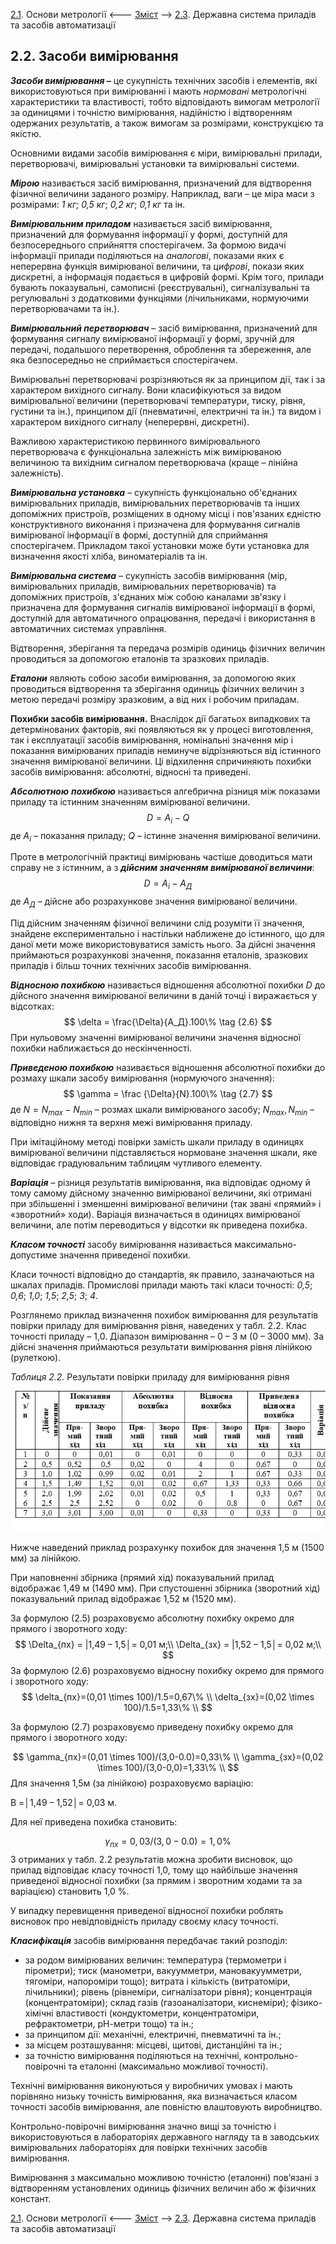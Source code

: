 [2.1](2_1.md). Основи метрології <--- [Зміст](README.md) --> [2.3](2_3.md). Державна система приладів та засобів автоматизації

## 2.2. Засоби вимірювання

***Засоби вимірювання –*** це сукупність технічних засобів і елементів, які використовуються при вимірюванні і мають *нормовані* метрологічні характеристики та властивості, тобто відповідають вимогам метрології за одиницями і точністю вимірювання, надійністю і відтворенням одержаних результатів, а також вимогам за розмірами, конструкцією та якістю.

Основними видами засобів вимірювання є міри, вимірювальні прилади, перетворювачі, вимірювальні установки та вимірювальні системи.

***Мірою*** називається засіб вимірювання, призначений для відтворення фізичної величини заданого розміру. Наприклад, ваги – це міра маси з розмірами: *1* *кг*; *0,5* *кг*; *0,2* *кг*; *0,1* *кг* та ін.

***Вимірювальним приладом*** називається засіб вимірювання, призначений для формування інформації у формі, доступній для безпосереднього сприйняття спостерігачем. За формою видачі інформації прилади поділяються на *аналогові*, показами яких є неперервна функція вимірюваної величини, та *цифрові*, покази яких дискретні, а інформація подається в цифровій формі. Крім того, прилади бувають показувальні, самописні (реєструвальні), сигналізувальні та регулювальні з додатковими функціями (лічильниками, нормуючими перетворювачами та ін.).

***Вимірювальний перетворювач*** – засіб вимірювання, призначений для формування сигналу вимірюваної інформації у формі, зручній для передачі, подальшого перетворення, оброблення та збереження, але яка безпосередньо не сприймається спостерігачем.

Вимірювальні перетворювачі розрізняються як за принципом дії, так і за характером вихідного сигналу. Вони класифікуються за видом вимірювальної величини (перетворювачі температури, тиску, рівня, густини та ін.), принципом дії (пневматичні, електричні та ін.) та видом і характером вихідного сигналу (неперервні, дискретні).

Важливою характеристикою первинного вимірювального перетворювача є функціональна залежність між вимірюваною величиною та вихідним сигналом перетворювача (краще – лінійна залежність).

***Вимірювальна установка*** – сукупність функціонально об'єднаних вимірювальних приладів, вимірювальних перетворювачів та інших допоміжних пристроїв, розміщених в одному місці і пов'язаних єдністю конструктивного виконання і призначена для формування сигналів вимірюваної інформації в формі, доступній для сприймання спостерігачем. Прикладом такої установки може бути установка для визначення якості хліба, виноматеріалів та ін.

***Вимірювальна система*** – сукупність засобів вимірювання (мір, вимірювальних приладів, вимірювальних перетворювачів) та допоміжних пристроїв, з'єднаних між собою каналами зв'язку і призначена для формування сигналів вимірюваної інформації в формі, доступній для автоматичного опрацювання, передачі і використання в автоматичних системах управління.

Відтворення, зберігання та передача розмірів одиниць фізичних величин проводиться за допомогою еталонів та зразкових приладів.

***Еталони*** являють собою засоби вимірювання, за допомогою яких проводиться відтворення та зберігання одиниць фізичних величин з метою передачі розміру зразковим, а від них і робочим приладам. 

**Похибки засобів вимірювання.** Внаслідок дії багатьох випадкових та детермінованих факторів, які появляються як у процесі виготовлення, так і експлуатації засобів вимірювання, номінальні значення мір і показання вимірюваних приладів неминуче відрізняються від істинного значення вимірюваної величини. Ці відхилення спричиняють похибки засобів вимірювання: абсолютні, відносні та приведені.

***Абсолютною*** ***похибкою*** називається алгебрична різниця між показами приладу та істинним значенням вимірюваної величини.
$$
D=A_i-Q \tag {2.4}
$$
де $А_i$ – показання приладу; $Q$ – істинне значення вимірюваної величини.

Проте в метрологічній практиці вимірювань частіше доводиться мати справу не з істинним, а з ***дійсним значенням вимірюваної величини***:
$$
D=A_i-A_Д \tag {2.5}
$$
де $A_Д$ – дійсне або розрахункове значення вимірюваної величини.

Під дійсним значенням фізичної величини слід розуміти її значення, знайдене експериментально і настільки наближене до істинного, що для даної мети може використовуватися замість нього. За дійсні значення приймаються розрахункові значення, показання еталонів, зразкових приладів і більш точних технічних засобів вимірювання.

***Відносною похибкою*** називається відношення абсолютної похибки *D* до дійсного значення вимірюваної величини в даній точці і виражається у відсотках:
$$
\delta = \frac{\Delta}{A_Д}.100\% \tag {2.6}
$$
При нульовому значенні вимірюваної величини значення відносної похибки наближається до нескінченності.

***Приведеною похибкою*** називається відношення абсолютної похибки до розмаху шкали засобу вимірювання (нормуючого значення):
$$
\gamma = \frac {\Delta}{N}.100\% \tag {2.7}
$$
де $N=N_{max}-N_{min}$ – розмах шкали вимірюваного засобу; ${N_{max}, N_{min}}$ – відповідно нижня та верхня межі вимірювання приладу.

При імітаційному методі повірки замість шкали приладу в одиницях вимірюваної величини підставляється нормоване значення шкали, яке відповідає градуювальним таблицям чутливого елементу.

***Варіація*** – різниця результатів вимірювання, яка відповідає одному й тому самому дійсному значенню вимірюваної величини, які отримані при збільшенні і зменшенні вимірюваної величини (так звані «прямий» і «зворотний» ходи). Варіація визначається в одиницях вимірюваної величини, але потім переводиться у відсотки як приведена похибка.

***Класом точності*** засобу вимірювання називається максимально-допустиме значення приведеної похибки. 

Класи точності відповідно до стандартів, як правило, зазначаються на шкалах приладів. Промислові прилади мають такі класи точності: *0,5*; *0,6*; *1,0*; *1,5*; *2,5*; *3*; *4*. 

Розглянемо приклад визначення похибок вимірювання для результатів повірки приладу для вимірювання рівня, наведених у табл. 2.2. Клас точності приладу – 1,0. Діапазон вимірювання – 0 – 3 м (0 – 3000 мм). За дійсні значення приймаються результати вимірювання рівня лінійкою (рулеткою).

*Таблиця 2.2.* Результати повірки приладу для вимірювання рівня

![image-20220705164336835](media2/image-20220705164336835.png) 

Нижче наведений приклад розрахунку похибок для значення 1,5 м (1500 мм) за лінійкою.

При наповненні збірника (прямий хід) показувальний прилад відображає 1,49 м (1490 мм). При спустошенні збірника (зворотний хід) показувальний прилад відображає 1,52 м (1520 мм).

За формулою (2.5) розраховуємо абсолютну похибку окремо для прямого і зворотного ходу:
$$
\Delta_{пх} = |1,49 – 1,5│= 0,01 м;\\
\Delta_{зх} = |1,52 – 1,5│= 0,02 м;\\
$$
За формулою (2.6) розраховуємо відносну похибку окремо для прямого і зворотного ходу:
$$
\delta_{пх}=(0,01 \times 100)/1.5=0,67\% \\
\delta_{зх}=(0,02 \times 100)/1.5=1,33\% \\
$$

За формулою (2.7) розраховуємо приведену похибку окремо для прямого і зворотного ходу:

$$
\gamma_{пх}=(0,01 \times 100)/(3,0-0.0)=0,33\% \\
\gamma_{зх}=(0,02 \times 100)/(3,0-0,0)=1,33\% \\
$$
Для значення 1,5м (за лінійкою) розраховуємо варіацію:

В =│1,49 – 1,52│= 0,03 м.

Для неї приведена похибка становить:

$$
\gamma_{пх}=0,03/(3,0-0.0)=1,0\%
$$
З отриманих у табл. 2.2 результатів можна зробити висновок, що прилад відповідає класу точності 1,0, тому що найбільше значення приведеної відносної похибки (за прямим і зворотним ходами та за варіацією) становить 1,0 %.

У випадку перевищення приведеної відносної похибки роблять висновок про невідповідність приладу своєму класу точності.

***Класифікація*** засобів вимірювання передбачає такий розподіл:

- за родом вимірюваних величин: температура (термометри і пірометри); тиск (манометри, вакуумметри, мановакуумметри, тягоміри, напороміри тощо); витрата і кількість (витратоміри, лічильники); рівень (рівнеміри, сигналізатори рівня); концентрація (концентратоміри); склад газів (газоаналізатори, киснеміри); фізико-хімічні властивості (кондуктометри, концентратоміри, рефрактометри, рН-метри тощо) та ін.;
- за принципом дії: механічні, електричні, пневматичні та ін.;
- за місцем розташування: місцеві, щитові, дистанційні та ін.; 
- за точністю вимірювання поділяються на технічні, контрольно-повірочні та еталонні (максимально можливої точності).

Технічні вимірювання виконуються у виробничих умовах і мають порівняно низьку точність вимірювання, яка визначається класом точності засобів вимірювання, але повністю влаштовують виробництво.

Контрольно-повірочні вимірювання значно вищі за точністю і використовуються в лабораторіях державного нагляду та в заводських вимірювальних лабораторіях для повірки технічних засобів вимірювання.

Вимірювання з максимально можливою точністю (еталонні) пов’язані з відтворенням установлених одиниць фізичних величин або ж фізичних констант.



[2.1](2_1.md). Основи метрології <--- [Зміст](README.md) --> [2.3](2_3.md). Державна система приладів та засобів автоматизації
